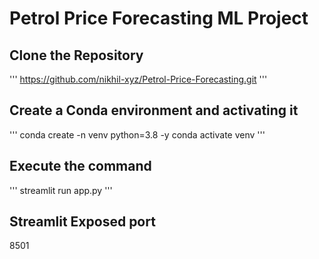 # Petrol Price Forecasting ML Project

## Clone the Repository
'''
https://github.com/nikhil-xyz/Petrol-Price-Forecasting.git
'''

## Create a Conda environment and activating it
'''
conda create -n venv python=3.8 -y
conda activate venv
'''

## Execute the command
'''
streamlit run app.py
'''

## Streamlit Exposed port
8501